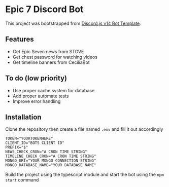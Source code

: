 # Epic 7 Discord Bot

This project was bootstrapped from [Discord.js v14 Bot Template](https://github.com/MericcaN41/discordjs-v14-template-ts).

## Features

* Get Epic Seven news from STOVE
* Get chest password for watching videos
* Get timeline banners from CeciliaBot

## To do (low priority)

* Use proper cache system for database
* Add proper automate tests
* Improve error handling

## Installation

Clone the repository then create a file named `.env` and fill it out accordingly

```
TOKEN="YOURTOKENHERE"
CLIENT_ID="BOTS CLIENT ID"
PREFIX="$"
NEWS_CHECK_CRON="A CRON TIME STRING"
TIMELINE_CHECK_CRON="A CRON TIME STRING"
MONGO_URI="YOUR MONGO CONNECTION STRING"
MONGO_DATABASE_NAME="YOUR DATABASE NAME"
```

Build the project using the typescript module and start the bot using the `npm start` command
